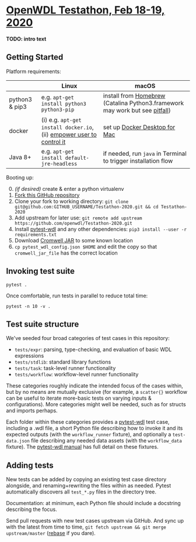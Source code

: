 # [OpenWDL Testathon, Feb 18-19, 2020](https://support.terra.bio/hc/en-us/articles/360039208432-Announcing-the-OpenWDL-Testathon-Feb-18-19-2020)

**TODO: intro text**

## Getting Started

Platform requirements:

| | Linux | macOS |
| - | ----- | ----- |
| python3 & pip3 | e.g. `apt-get install python3 python3-pip` | install from [Homebrew](https://formulae.brew.sh/formula/python) (Catalina Python3.framework may work but see [pitfall](https://stackoverflow.com/questions/57630314/ssl-certificate-verify-failed-error-with-python3-on-macos-10-15)) |
| docker | (i) e.g. `apt-get install docker.io`, (ii) [empower user to control it](https://docs.docker.com/install/linux/linux-postinstall/) | set up [Docker Desktop for Mac](https://hub.docker.com/editions/community/docker-ce-desktop-mac) |
| Java 8+ | e.g. `apt-get install default-jre-headless` | if needed, run `java` in Terminal to trigger installation flow |

Booting up:

0. *(if desired)* create & enter a python virtualenv
1. [Fork this GitHub repository](https://github.com/openwdl/Testathon-2020)
2. Clone your fork to working directory: 
```git clone git@github.com:GITHUB_USERNAME/Testathon-2020.git && cd Testathon-2020```
3. Add upstream for later use:
```git remote add upstream https://github.com/openwdl/Testathon-2020.git```
4. Install [pytest-wdl](https://pypi.org/project/pytest-wdl/) and any other dependencies:
```pip3 install --user -r requirements.txt```
5. Download [Cromwell JAR](https://github.com/broadinstitute/cromwell/releases/download/48/cromwell-48.jar) to some known location
6. `cp pytest_wdl_config.json $HOME` and edit the copy so that `cromwell_jar_file` has the correct location

## Invoking test suite

```
pytest .
```

Once comfortable, run tests in parallel to reduce total time:

```
pytest -n 10 -v .
```

## Test suite structure

We've seeded four broad categories of test cases in this repository:

* `tests/expr`: parsing, type-checking, and evaluation of basic WDL expressions
* `tests/stdlib`: standard library functions
* `tests/task`: task-level runner functionality
* `tests/workflow`: workflow-level runner functionality

These categories roughly indicate the intended focus of the cases within, but by no means are mutually exclusive (for example, a `scatter{}` workflow can be useful to iterate more-basic tests on varying inputs & configurations). More categories might well be needed, such as for structs and imports perhaps.

Each folder within these categories provides a [pytest-wdl](https://github.com/EliLillyCo/pytest-wdl) test case, including a .wdl file, a short Python file describing how to invoke it and its expected outputs (with the `workflow_runner` fixture), and optionally a `test-data.json` file describing any needed data assets (with the `workflow_data` fixture). The [pytest-wdl manual](https://pytest-wdl.readthedocs.io/en/stable/index.html) has full detail on these fixtures.

## Adding tests

New tests can be added by copying an existing test case directory alongside, and renaming+rewriting the files within as needed. Pytest automatically discovers all `test_*.py` files in the directory tree.

Documentation: at minimum, each Python file should include a docstring describing the focus.

Send pull requests with new test cases upstream via GitHub. And sync up with the latest from time to time, `git fetch upstream && git merge upstream/master` ([rebase](https://git-scm.com/book/en/v2/Git-Branching-Rebasing) if you dare).
